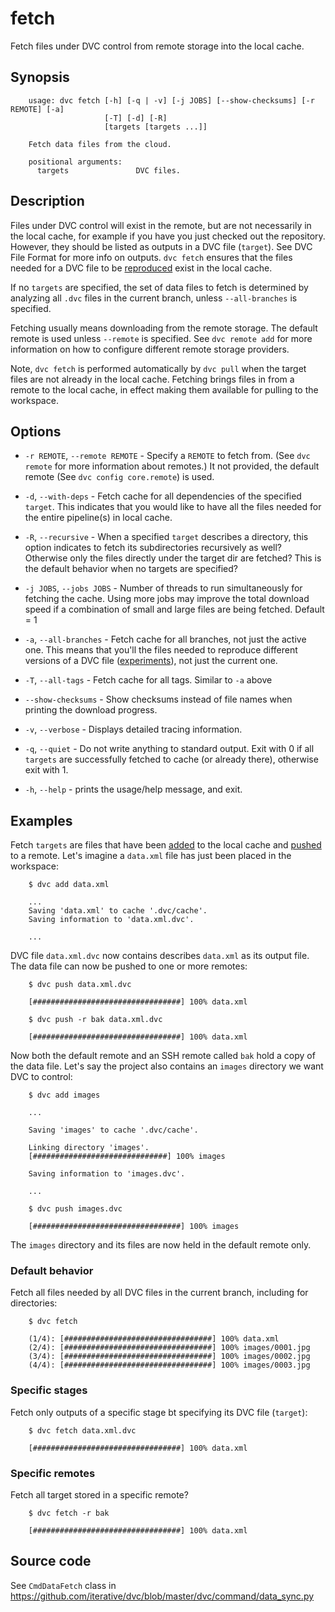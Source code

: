 # fetch

Fetch files under DVC control from remote storage into the local cache.

## Synopsis

```usage
    usage: dvc fetch [-h] [-q | -v] [-j JOBS] [--show-checksums] [-r REMOTE] [-a]
                     [-T] [-d] [-R]
                     [targets [targets ...]]
    
    Fetch data files from the cloud.
    
    positional arguments:
      targets               DVC files.
```

## Description

Files under DVC control will exist in the remote, but are not necessarily in
the local cache, for example if you have you just checked out the repository.
However, they should be listed as outputs in a DVC file (`target`). See
DVC File Format for more info on outputs. `dvc fetch` ensures that the files
needed for a DVC file to be [reproduced](/doc/get-started/reproduce) exist in
the local cache.

If no `targets` are specified, the set of data files to fetch is determined
by analyzing all `.dvc` files in the current branch, unless `--all-branches`
is specified.

Fetching usually means downloading from the remote storage. The default
remote is used unless `--remote` is specified. See `dvc remote add` for more
information on how to configure different
remote storage providers.

Note, `dvc fetch` is performed automatically by `dvc pull` when the target
files are not already in the local cache. Fetching brings files in from a
remote to the local cache, in effect making them available for pulling to the
workspace.

## Options

- `-r REMOTE`, `--remote REMOTE` - Specify a `REMOTE` to fetch from. (See
  `dvc remote` for more information about remotes.) It not provided, the
  default remote (See `dvc config core.remote`) is used.

- `-d`, `--with-deps` - Fetch cache for all dependencies of the specified
  `target`. This indicates that you would like to have all the files needed
  for the entire pipeline(s) in local cache.

- `-R`, `--recursive` - When a specified `target` describes a directory, 
  this option indicates to fetch its subdirectories recursively as well? 
  Otherwise only the files directly under the target dir are fetched?
  This is the default behavior when no targets are specified?

- `-j JOBS`, `--jobs JOBS` - Number of threads to run simultaneously for 
  fetching the cache. Using more jobs may improve the total download speed if
  a combination of small and large files are being fetched.
  Default = 1

- `-a`, `--all-branches` - Fetch cache for all branches, not just the
  active one. This means that you'll the files needed to reproduce different
  versions of a DVC file ([experiments](/doc/get-started/experiments)), not
  just the current one.

- `-T`, `--all-tags` - Fetch cache for all tags. Similar to `-a` above

- `--show-checksums` - Show checksums instead of file names when printing the
  download progress.

- `-v`, `--verbose` - Displays detailed tracing information.

- `-q`, `--quiet` - Do not write anything to standard output. Exit with 0 if
  all `targets` are successfully fetched to cache (or already there),
  otherwise exit with 1.

- `-h`, `--help` - prints the usage/help message, and exit.

## Examples

Fetch `targets` are files that have been [added](/doc/get-started/add-files)
to the local cache and [pushed](/doc/get-started/share-data) to a remote.
Let's imagine a `data.xml` file has just been placed in the workspace:

```dvc
    $ dvc add data.xml

    ...
    Saving 'data.xml' to cache '.dvc/cache'.
    Saving information to 'data.xml.dvc'.

    ...
```

DVC file `data.xml.dvc` now contains describes `data.xml` as its output file.
The data file can now be pushed to one or more remotes:

```dvc
    $ dvc push data.xml.dvc

    [#################################] 100% data.xml

    $ dvc push -r bak data.xml.dvc

    [#################################] 100% data.xml
```

Now both the default remote and an SSH remote called `bak` hold a copy of the
data file. Let's say the project also contains an `images` directory we want
DVC to control:

```dvc
    $ dvc add images

    ...

    Saving 'images' to cache '.dvc/cache'.

    Linking directory 'images'.
    [##############################] 100% images

    Saving information to 'images.dvc'.
    
    ...

    $ dvc push images.dvc

    [#################################] 100% images
```

The `images` directory and its files are now held in the default remote only.

### Default behavior

Fetch all files needed by all DVC files in the current branch, including 
for directories:

```dvc
    $ dvc fetch

    (1/4): [#################################] 100% data.xml
    (2/4): [#################################] 100% images/0001.jpg
    (3/4): [#################################] 100% images/0002.jpg
    (4/4): [#################################] 100% images/0003.jpg
```

### Specific stages

Fetch only outputs of a specific stage bt specifying its DVC file (`target`):

```dvc
    $ dvc fetch data.xml.dvc

    [#################################] 100% data.xml
```

### Specific remotes

Fetch all target stored in a specific remote?

```dvc
    $ dvc fetch -r bak

    [#################################] 100% data.xml
```

## Source code

See `CmdDataFetch` class in 
https://github.com/iterative/dvc/blob/master/dvc/command/data_sync.py